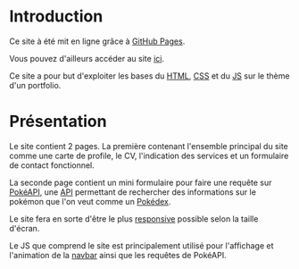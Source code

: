 # Introduction
Ce site à été mit en ligne grâce à [GitHub Pages](https://pages.github.com/).

Vous pouvez d'ailleurs accéder au site [ici](https://misteryag.github.io/TP0-HTML-BTS-SIO/).

Ce site a pour but d'exploiter les bases du [HTML](https://fr.wikipedia.org/wiki/Hypertext_Markup_Language), [CSS](https://fr.wikipedia.org/wiki/Feuilles_de_style_en_cascade) et du [JS](https://fr.wikipedia.org/wiki/JavaScript) sur le thème d'un portfolio.

# Présentation

Le site contient 2 pages. La première contenant l'ensemble principal du site comme une carte de profile, le CV, l'indication des services et un formulaire de contact fonctionnel.

La seconde page contient un mini formulaire pour faire une requête sur [PokéAPI](https://pokeapi.co/), une [API](https://fr.wikipedia.org/wiki/API) permettant de rechercher des informations sur le pokémon que l'on veut comme un [Pokédex](https://fr.wikipedia.org/wiki/Pok%C3%A9dex).

Le site fera en sorte d'être le plus [responsive](https://fr.wikipedia.org/wiki/Site_web_r%C3%A9actif) possible selon la taille d'écran.

Le JS que comprend le site est principalement utilisé pour l'affichage et l'animation de la [navbar](https://www.w3schools.com/css/css_navbar.asp) ainsi que les requêtes de PokéAPI.

